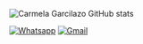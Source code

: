 ![Carmela Garcilazo GitHub stats](https://github-readme-stats.vercel.app/api?username=anuraghazra&show_icons=true&theme=radical)


[![Whatsapp](https://img.shields.io/badge/WhatsApp-25D366?style=for-the-badge&logo=whatsapp&logoColor=white)]()
[![Gmail](https://img.shields.io/badge/Gmail-D14836?style=for-the-badge&logo=gmail&logoColor=white)]()
